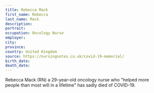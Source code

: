 ```yaml
---
title: Rebecca Mack
first_name: Rebecca
last_name: Mack
description: 
portrait: 
occupation: Oncology Nurse
employer: 
city: 
province: 
country: United Kingdom
source: https://nursingnotes.co.uk/covid-19-memorial/
birth_date: 
death_date: 
---
```


Rebecca Mack (RN) a 29-year-old oncology nurse who "helped more people than most will in a lifetime" has sadly died of COVID-19.